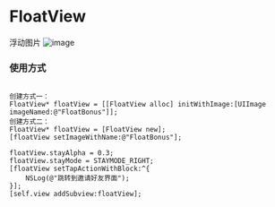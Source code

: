 # FloatView
浮动图片
![image](https://github.com/wangrui460/FloatView/raw/master/screenshots/FloatView.gif)

### 使用方式
<pre><code>
创建方式一：
FloatView* floatView = [[FloatView alloc] initWithImage:[UIImage imageNamed:@"FloatBonus"]];
创建方式二：
FloatView* floatView = [FloatView new];
[floatView setImageWithName:@"FloatBonus"];

floatView.stayAlpha = 0.3;
floatView.stayMode = STAYMODE_RIGHT;
[floatView setTapActionWithBlock:^{
    NSLog(@"跳转到邀请好友界面");
}];
[self.view addSubview:floatView];
</code></pre>
